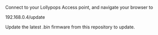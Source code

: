 Connect to your Lollypops Access point, and navigate your browser to

192.168.0.4/update

Update the latest .bin firmware from this repository to update.
